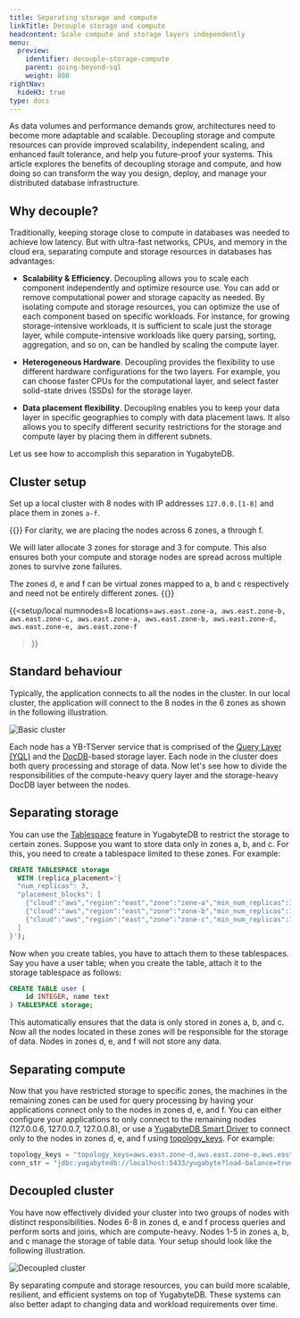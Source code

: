 ```yaml
---
title: Separating storage and compute
linkTitle: Decouple storage and compute
headcontent: Scale compute and storage layers independently
menu:
  preview:
    identifier: decouple-storage-compute
    parent: going-beyond-sql
    weight: 800
rightNav:
  hideH3: true
type: docs
---
```


As data volumes and performance demands grow, architectures need to become more adaptable and scalable. Decoupling storage and compute resources can provide improved scalability, independent scaling, and enhanced fault tolerance, and help you future-proof your systems. This article explores the benefits of decoupling storage and compute, and how doing so can transform the way you design, deploy, and manage your distributed database infrastructure.

## Why decouple?

Traditionally, keeping storage close to compute in databases was needed to achieve low latency. But with ultra-fast networks, CPUs, and memory in the cloud era, separating compute and storage resources in databases has advantages:

- **Scalability & Efficiency**. Decoupling allows you to scale each component independently and optimize resource use. You can add or remove computational power and storage capacity as needed. By isolating compute and storage resources, you can optimize the use of each component based on specific workloads. For instance, for growing storage-intensive workloads, it is sufficient to scale just the storage layer, while compute-intensive workloads like query parsing, sorting, aggregation, and so on, can be handled by scaling the compute layer.

- **Heterogeneous Hardware**. Decoupling provides the flexibility to use different hardware configurations for the two layers. For example, you can choose faster CPUs for the computational layer, and select faster solid-state drives (SSDs) for the storage layer.

- **Data placement flexibility**. Decoupling enables you to keep your data layer in specific geographies to comply with data placement laws. It also allows you to specify different security restrictions for the storage and compute layer by placing them in different subnets.

Let us see how to accomplish this separation in YugabyteDB.

## Cluster setup

Set up a local cluster with 8 nodes with IP addresses `127.0.0.[1-8]` and place them in zones `a-f`.

{{<note>}}
For clarity, we are placing the nodes across 6 zones, a through f.

We will later allocate 3 zones for storage and 3 for compute. This also ensures both your compute and storage nodes are spread across multiple zones to survive zone failures.

The zones d, e and f can be virtual zones mapped to a, b and c respectively and need not be entirely different zones.
{{</note>}}

{{<setup/local numnodes=8
    locations=`aws.east.zone-a,
               aws.east.zone-b,
               aws.east.zone-c,
               aws.east.zone-a,
               aws.east.zone-b,
               aws.east.zone-d,
               aws.east.zone-e,
               aws.east.zone-f`
>}}

## Standard behaviour

Typically, the application connects to all the nodes in the cluster. In our local cluster, the application will connect to the 8 nodes in the 6 zones as shown in the following illustration.

![Basic cluster](/images/explore/decoupling-compute-storage-setup.png)

Each node has a YB-TServer service that is comprised of the [Query Layer (YQL)](../../../architecture/query-layer) and the [DocDB](../../../architecture/docdb)-based storage layer. Each node in the cluster does both query processing and storage of data. Now let's see how to divide the responsibilities of the compute-heavy query layer and the storage-heavy DocDB layer between the nodes.

## Separating storage

You can use the [Tablespace](../tablespaces) feature in YugabyteDB to restrict the storage to certain zones. Suppose you want to store data only in zones a, b, and c. For this, you need to create a tablespace limited to these zones. For example:

```sql
CREATE TABLESPACE storage
  WITH (replica_placement='{
  "num_replicas": 3,
  "placement_blocks": [
    {"cloud":"aws","region":"east","zone":"zone-a","min_num_replicas":1},
    {"cloud":"aws","region":"east","zone":"zone-b","min_num_replicas":1},
    {"cloud":"aws","region":"east","zone":"zone-c","min_num_replicas":1}
  ]
}');
```

Now when you create tables, you have to attach them to these tablespaces. Say you have a user table; when you create the table, attach it to the storage tablespace as follows:

```sql
CREATE TABLE user (
    id INTEGER, name text
) TABLESPACE storage;
```

This automatically ensures that the data is only stored in zones a, b, and c. Now all the nodes located in these zones will be responsible for the storage of data. Nodes in zones d, e, and f will not store any data.

## Separating compute

Now that you have restricted storage to specific zones, the machines in the remaining zones can be used for query processing by having your applications connect only to the nodes in zones d, e, and f. You can either configure your applications to only connect to the remaining nodes (127.0.0.6, 127.0.0.7, 127.0.0.8), or use a [YugabyteDB Smart Driver](../../../drivers-orms/smart-drivers) to connect only to the nodes in zones d, e, and f using [topology_keys](../../../drivers-orms/smart-drivers/#topology-keys). For example:

```java
topology_keys = "topology_keys=aws.east.zone-d,aws.east.zone-e,aws.east.zone-f";
conn_str = "jdbc:yugabytedb://localhost:5433/yugabyte?load-balance=true&" + topology_keys;
```

## Decoupled cluster

You have now effectively divided your cluster into two groups of nodes with distinct responsibilities. Nodes 6-8 in zones d, e and f process queries and perform sorts and joins, which are compute-heavy. Nodes 1-5 in zones a, b, and c manage the storage of table data. Your setup should look like the following illustration.

![Decoupled cluster](/images/explore/decoupling-compute-storage-final.png)

By separating compute and storage resources, you can build more scalable, resilient, and efficient systems on top of YugabyteDB. These systems can also better adapt to changing data and workload requirements over time.

